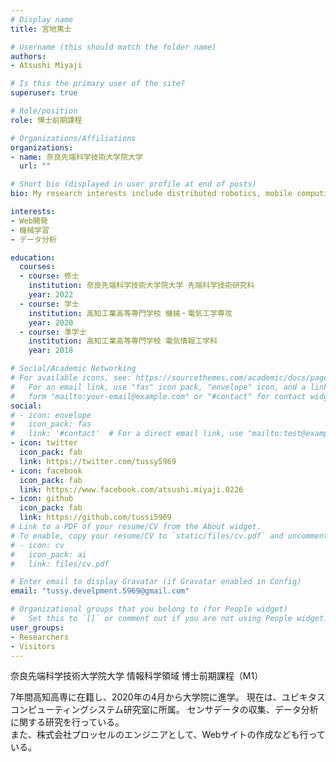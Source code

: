 ```yaml
---
# Display name
title: 宮地篤士

# Username (this should match the folder name)
authors:
- Atsushi Miyaji

# Is this the primary user of the site?
superuser: true

# Role/position
role: 博士前期課程

# Organizations/Affiliations
organizations:
- name: 奈良先端科学技術大学院大学
  url: ""

# Short bio (displayed in user profile at end of posts)
bio: My research interests include distributed robotics, mobile computing and programmable matter.

interests:
- Web開発
- 機械学習
- データ分析

education:
  courses:
  - course: 修士
    institution: 奈良先端科学技術大学院大学 先端科学技術研究科
    year: 2022
  - course: 学士
    institution: 高知工業高等専門学校 機械・電気工学専攻
    year: 2020
  - course: 準学士
    institution: 高知工業高等専門学校 電気情報工学科
    year: 2018

# Social/Academic Networking
# For available icons, see: https://sourcethemes.com/academic/docs/page-builder/#icons
#   For an email link, use "fas" icon pack, "envelope" icon, and a link in the
#   form "mailto:your-email@example.com" or "#contact" for contact widget.
social:
# - icon: envelope
#   icon_pack: fas
#   link: '#contact'  # For a direct email link, use "mailto:test@example.org".
- icon: twitter
  icon_pack: fab
  link: https://twitter.com/tussy5969
- icon: facebook
  icon_pack: fab
  link: https://www.facebook.com/atsushi.miyaji.0226
- icon: github
  icon_pack: fab
  link: https://github.com/tussi5969
# Link to a PDF of your resume/CV from the About widget.
# To enable, copy your resume/CV to `static/files/cv.pdf` and uncomment the lines below.
# - icon: cv
#   icon_pack: ai
#   link: files/cv.pdf

# Enter email to display Gravatar (if Gravatar enabled in Config)
email: "tussy.develpment.5969@gmail.com"

# Organizational groups that you belong to (for People widget)
#   Set this to `[]` or comment out if you are not using People widget.
user_groups:
- Researchers
- Visitors
---
```


奈良先端科学技術大学院大学 情報科学領域 博士前期課程（M1）

7年間高知高専に在籍し、2020年の4月から大学院に進学。
現在は、ユビキタスコンピューティングシステム研究室に所属。
センサデータの収集、データ分析に関する研究を行っている。  
また、株式会社プロッセルのエンジニアとして、Webサイトの作成なども行っている。

